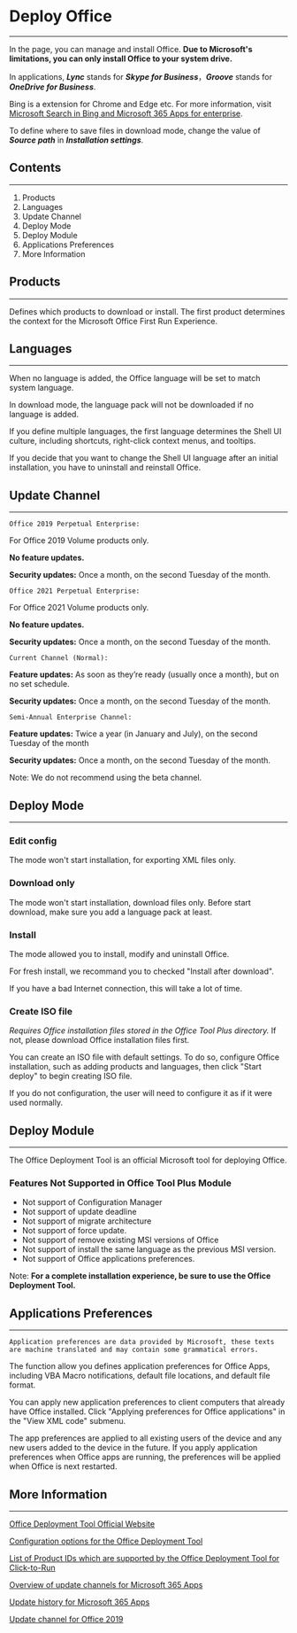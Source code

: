 # Deploy Office

---

In the page, you can manage and install Office. **Due to Microsoft's limitations, you can only install Office to your system drive.**

In applications, ***Lync*** stands for ***Skype for Business***，***Groove*** stands for ***OneDrive for Business***.

Bing is a extension for Chrome and Edge etc. For more information, visit [Microsoft Search in Bing and Microsoft 365 Apps for enterprise](https://docs.microsoft.com/en-us/deployoffice/microsoft-search-bing).

To define where to save files in download mode, change the value of  ***Source path*** in ***Installation settings***.

## Contents

---

1. Products
2. Languages
3. Update Channel
4. Deploy Mode
5. Deploy Module
6. Applications Preferences
7. More Information

## Products

---

Defines which products to download or install. The first product determines the context for the Microsoft Office First Run Experience.

## Languages

---

When no language is added, the Office language will be set to match system language.

In download mode, the language pack will not be downloaded if no language is added.

If you define multiple languages, the first language determines the Shell UI culture, including shortcuts, right-click context menus, and tooltips.

If you decide that you want to change the Shell UI language after an initial installation, you have to uninstall and reinstall Office.

## Update Channel

---

`Office 2019 Perpetual Enterprise:`

For Office 2019 Volume products only.

**No feature updates.**

**Security updates:** Once a month, on the second Tuesday of the month.

`Office 2021 Perpetual Enterprise:`

For Office 2021 Volume products only.

**No feature updates.**

**Security updates:** Once a month, on the second Tuesday of the month.

`Current Channel (Normal):`

**Feature updates:** As soon as they’re ready (usually once a month), but on no set schedule.

**Security updates:** Once a month, on the second Tuesday of the month.

`Semi-Annual Enterprise Channel:`

**Feature updates:** Twice a year (in January and July), on the second Tuesday of the month

**Security updates:** Once a month, on the second Tuesday of the month.

Note: We do not recommend using the beta channel.

## Deploy Mode

---

### Edit config

The mode won't start installation, for exporting XML files only.

### Download only

The mode won't start installation, download files only. Before start download, make sure you add a language pack at least.

### Install

The mode allowed you to install, modify and uninstall Office.

For fresh install, we recommand you to checked "Install after download".

If you have a bad Internet connection, this will take a lot of time.

### Create ISO file

*Requires Office installation files stored in the Office Tool Plus directory.* If not, please download Office installation files first.

You can create an ISO file with default settings. To do so, configure Office installation, such as adding products and languages, then click "Start deploy" to begin creating ISO file.

If you do not configuration, the user will need to configure it as if it were used normally.

## Deploy Module

---

The Office Deployment Tool is an official Microsoft tool for deploying Office.

### Features Not Supported in Office Tool Plus Module

- Not support of Configuration Manager
- Not support of update deadline
- Not support of migrate architecture
- Not support of force update.
- Not support of remove existing MSI versions of Office
- Not support of install the same language as the previous MSI version.
- Not support of Office applications preferences.

Note: **For a complete installation experience, be sure to use the Office Deployment Tool.**

## Applications Preferences

---

`Application preferences are data provided by Microsoft, these texts are machine translated and may contain some grammatical errors.`

The function allow you defines application preferences for Office Apps, including VBA Macro notifications, default file locations, and default file format.

You can apply new application preferences to client computers that already have Office installed. Click "Applying preferences for Office applications" in the "View XML code" submenu.

The app preferences are applied to all existing users of the device and any new users added to the device in the future. If you apply application preferences when Office apps are running, the preferences will be applied when Office is next restarted.

## More Information

---

[Office Deployment Tool Official Website](https://aka.ms/ODT)

[Configuration options for the Office Deployment Tool](https://docs.microsoft.com/en-us/DeployOffice/configuration-options-for-the-office-2016-deployment-tool)

[List of Product IDs which are supported by the Office Deployment Tool for Click-to-Run](https://docs.microsoft.com/en-us/office365/troubleshoot/installation/product-ids-supported-office-deployment-click-to-run)

[Overview of update channels for Microsoft 365 Apps](https://docs.microsoft.com/en-us/deployoffice/overview-update-channels)

[Update history for Microsoft 365 Apps](https://docs.microsoft.com/en-us/officeupdates/update-history-microsoft365-apps-by-date)

[Update channel for Office 2019](https://docs.microsoft.com/en-us/DeployOffice/office2019/update#update-channel-for-office-2019)
